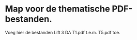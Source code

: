 # Map voor de thematische PDF-bestanden.
Voeg hier de bestanden Lift 3 DA T1.pdf t.e.m. T5.pdf toe.
